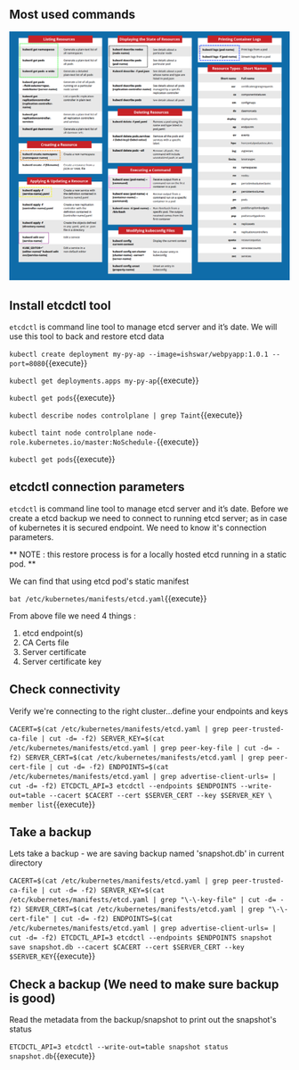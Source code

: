 
## Most used commands 

![](./assets/kubectl-commands.png)

## Install etcdctl tool 

`etcdctl` is command line tool to manage etcd server and it’s date.
We will use this tool to back and restore etcd data


`kubectl create deployment my-py-ap --image=ishswar/webpyapp:1.0.1 --port=8080`{{execute}}

`kubectl get deployments.apps my-py-ap`{{execute}}

`kubectl get pods`{{execute}}

`kubectl describe nodes controlplane | grep Taint`{{execute}}

`kubectl taint node controlplane node-role.kubernetes.io/master:NoSchedule-`{{execute}}

`kubectl get pods`{{execute}}

## etcdctl connection parameters

`etcdctl` is command line tool to manage etcd server and it’s date.
Before we create a etcd backup we need to connect to running etcd server; as in case of kubernetes it is secured endpoint.
We need to know it's connection parameters.

** NOTE : this restore process is for a locally hosted etcd running in a static pod. **

We can find that using etcd pod's static manifest 

`bat /etc/kubernetes/manifests/etcd.yaml`{{execute}}

From above file we need 4 things :

1. etcd endpoint(s)
1. CA Certs file 
1. Server certificate 
1. Server certificate key

## Check connectivity 

Verify we're connecting to the right cluster...define your endpoints and keys

`
CACERT=$(cat /etc/kubernetes/manifests/etcd.yaml | grep peer-trusted-ca-file | cut -d= -f2)
SERVER_KEY=$(cat /etc/kubernetes/manifests/etcd.yaml | grep peer-key-file | cut -d= -f2)
SERVER_CERT=$(cat /etc/kubernetes/manifests/etcd.yaml | grep peer-cert-file | cut -d= -f2)
ENDPOINTS=$(cat /etc/kubernetes/manifests/etcd.yaml | grep advertise-client-urls= | cut -d= -f2)
ETCDCTL_API=3 etcdctl --endpoints $ENDPOINTS --write-out=table --cacert $CACERT --cert $SERVER_CERT --key $SERVER_KEY \
   member list
`{{execute}}

## Take a backup 

Lets take a backup - we are saving backup named 'snapshot.db' in current directory 

`
CACERT=$(cat /etc/kubernetes/manifests/etcd.yaml | grep peer-trusted-ca-file | cut -d= -f2)
SERVER_KEY=$(cat /etc/kubernetes/manifests/etcd.yaml | grep "\-\-key-file" | cut -d= -f2)
SERVER_CERT=$(cat /etc/kubernetes/manifests/etcd.yaml | grep "\-\-cert-file" | cut -d= -f2)
ENDPOINTS=$(cat /etc/kubernetes/manifests/etcd.yaml | grep advertise-client-urls= | cut -d= -f2)
ETCDCTL_API=3 etcdctl --endpoints $ENDPOINTS snapshot save snapshot.db --cacert $CACERT --cert $SERVER_CERT --key $SERVER_KEY
`{{execute}}

## Check a backup (We need to make sure backup is good)

Read the metadata from the backup/snapshot to print out the snapshot's status 

`ETCDCTL_API=3 etcdctl --write-out=table snapshot status snapshot.db`{{execute}}